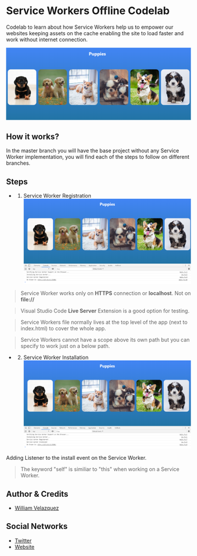# Service Workers Offline Codelab

Codelab to learn about how Service Workers help us to empower our websites keeping assets on the cache enabling the site to load faster and work without internet connection.

![Sample Page](./.readme-static/0-sample-page.png)

## How it works?

In the master branch you will have the base project without any Service Worker implementation, you will find each of the steps to follow on different branches.

## Steps

- 1. Service Worker Registration
![Service Worker Registration](./.readme-static/1-service-worker-registration.png)

> Service Worker works only on **HTTPS** connection or **localhost**. Not on **file://**

> Visual Studio Code **Live Server** Extension is a good option for testing.

> Service Workers file normally lives at the top level of the app (next to index.html) to cover the whole app.

> Service Workers cannot have a scope above its own path but you can specify to work just on a below path.

- 2. Service Worker Installation
![Service Worker Installation](./.readme-static/2-service-worker-installation.png)

Adding Listener to the install event on the Service Worker.
> The keyword "self" is similiar to "this" when working on a Service Worker.

## Author & Credits

- [William Velazquez](https://williamvelazquez.com/)

## Social Networks

- [Twitter](https://twitter.com/@WilliamVlazquez)
- [Website](https://williamvelazquez.com/)

